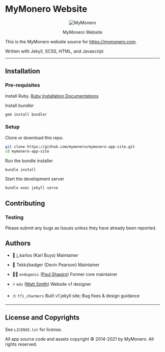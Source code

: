 # MyMonero Website

<p align="center">
  <img alt="MyMonero" src="https://user-images.githubusercontent.com/1645428/146000939-b06f8fd3-9ed2-4a5e-bdd6-3981281dde9c.png">
</p>
<p align="center">
  MyMonero Website
</p>

This is the MyMonero website source for https://mymonero.com.

Written with Jekyll, SCSS, HTML, and Javascript

-----
## Installation

### Pre-requisites

Install Ruby. [Ruby Installation Documentations](https://www.ruby-lang.org/en/documentation/installation/)

Install bundler 
```bash 
gem install bundler
```

### Setup

Clone or download this repo.
```bash
git clone https://github.com/mymonero/mymonero-app-site.git
cd mymonero-app-site
```

Run the bundle installer
```bash
bundle install
```

Start the development server 
```bash
bundle exec jekyll serve
```
## Contributing

### Testing

Please submit any bugs as Issues unless they have already been reported.


## Authors
* 💱 j_karlos (Karl Buys) Maintainer

* 🍕 Tekkzbadger (Devin Pearson) Maintainer


* 👨‍🚀 `endogenic` ([Paul Shapiro](https://github.com/paulshapiro)) Former core maintainer

* ⚡️ `mds` ([Matt Smith](http://mds.is)) Website v1 designer

* ⛄️ `tfi_charmers` Built v1 jekyll site; Bug fixes & design guidance

-----
## License and Copyrights

See `LICENSE.txt` for license.

All app source code and assets copyright © 2014-2021 by MyMonero. All rights reserved.
